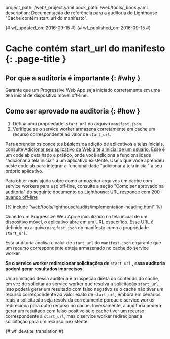 project_path: /web/_project.yaml
book_path: /web/tools/_book.yaml
description: Documentação de referência para a auditoria do Lighthouse "Cache contém start_url do manifesto".

{# wf_updated_on: 2016-09-15 #}
{# wf_published_on: 2016-09-15 #}

# Cache contém start_url do manifesto  {: .page-title }

## Por que a auditoria é importante {: #why }

Garante que um Progressive Web App seja iniciado corretamente em uma tela inicial
de dispositivo móvel off-line.

## Como ser aprovado na auditoria {: #how }

1. Defina uma propriedade' `start_url` no arquivo `manifest.json`.
2. Verifique se o service worker armazena corretamente em cache um recurso correspondente
   ao valor de `start_url`.

Para aprender os conceitos básicos da adição de aplicativos a telas iniciais,
consulte [Adicionar seu aplicativo da Web à tela inicial
de um usuário](https://codelabs.developers.google.com/codelabs/add-to-home-screen).
Esse é um codelab detalhado e prático, onde você adiciona a funcionalidade "adicionar à
tela inicial" a um aplicativo existente. Use o que você aprendeu neste
codelab para integrar a funcionalidade "adicionar à tela inicial" a seu próprio aplicativo.

Para obter mais ajuda sobre como armazenar arquivos em cache com service workers para uso off-line, consulte
a seção "Como ser aprovado na auditoria" do seguinte documento do Lighthouse:
[URL responde com 200 quando off-line](http-200-when-offline#how)

{% include "web/tools/lighthouse/audits/implementation-heading.html" %}

Quando um Progressive Web App é inicializado na tela inicial de um dispositivo
móvel, o aplicativo abre em um URL específico. Esse URL é definido no arquivo
`manifest.json` do manifesto como a propriedade `start_url`.

Esta auditoria analisa o valor de `start_url` do `manifest.json` e
garante que um recurso correspondente esteja armazenado no cache do service worker.

**Se o service worker redirecionar solicitações de** `start_url` **, essa auditoria
poderá gerar resultados imprecisos**.

Uma limitação dessa auditoria é a inspeção direta do conteúdo do
cache, em vez de solicitar ao service worker que resolva a solicitação `start_url`.
 Isso poderá gerar um resultado com falso negativo se o cache não tiver
um recurso correspondente ao valor exato de `start_url`, embora em
cenários reais a solicitação seja resolvida corretamente porque o service
worker redireciona para outro recurso no cache. Inversamente, a auditoria poderá
gerar um resultado com falso positivo se o cache tiver um recurso
correspondente a `start_url`, mas o service worker redirecionar a solicitação para
um recurso inexistente.


{# wf_devsite_translation #}
